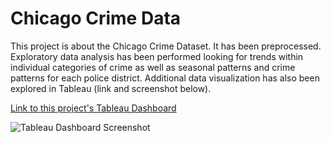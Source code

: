 # Chicago Crime Data
 
This project is about the Chicago Crime Dataset. It has been preprocessed. Exploratory data analysis has been performed looking for trends within individual categories of crime as well as seasonal patterns and crime patterns for each police district. Additional data visualization has also been explored in Tableau (link and screenshot below).

[Link to this project's Tableau Dashboard](https://bit.ly/Tableau_Crime)

![Tableau Dashboard Screenshot](https://github.com/whitefreeze/Chicago-Crime-Data/assets/13343127/88fa985c-9d70-40c6-b2f7-dc993728caea)
